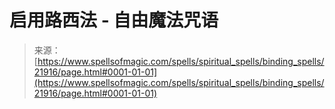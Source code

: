 <!--yml

类别：未分类

日期：2024-06-12 19:05:51

-->

# 启用路西法 - 自由魔法咒语

> 来源：[https://www.spellsofmagic.com/spells/spiritual_spells/binding_spells/21916/page.html#0001-01-01](https://www.spellsofmagic.com/spells/spiritual_spells/binding_spells/21916/page.html#0001-01-01)
